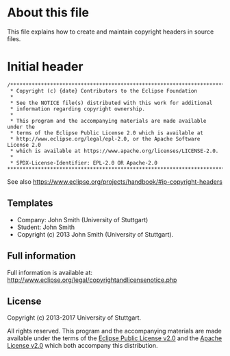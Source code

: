# About this file

This file explains how to create and maintain copyright headers in source files.

# Initial header

```
/********************************************************************************
 * Copyright (c) {date} Contributors to the Eclipse Foundation
 *
 * See the NOTICE file(s) distributed with this work for additional
 * information regarding copyright ownership.
 *
 * This program and the accompanying materials are made available under the
 * terms of the Eclipse Public License 2.0 which is available at
 * http://www.eclipse.org/legal/epl-2.0, or the Apache Software License 2.0
 * which is available at https://www.apache.org/licenses/LICENSE-2.0.
 *
 * SPDX-License-Identifier: EPL-2.0 OR Apache-2.0 ********************************************************************************/
```

See also https://www.eclipse.org/projects/handbook/#ip-copyright-headers

## Templates
* Company: John Smith (University of Stuttgart)
* Student: John Smith
* Copyright (c) 2013 John Smith (University of Stuttgart).

## Full information

Full information is available at: http://www.eclipse.org/legal/copyrightandlicensenotice.php

## License

Copyright (c) 2013-2017 University of Stuttgart.

All rights reserved. This program and the accompanying materials
are made available under the terms of the [Eclipse Public License v2.0]
and the [Apache License v2.0] which both accompany this distribution.

  [Apache License v2.0]: http://www.apache.org/licenses/LICENSE-2.0.html
  [Eclipse Public License v2.0]: http://www.eclipse.org/legal/epl-v20.html
